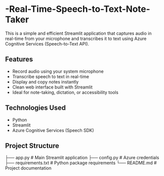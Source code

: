 # -Real-Time-Speech-to-Text-Note-Taker

This is a simple and efficient Streamlit application that captures audio in real-time from your microphone and transcribes it to text using Azure Cognitive Services (Speech-to-Text API).

## Features

- Record audio using your system microphone
- Transcribe speech to text in real-time
- Display and copy notes instantly
- Clean web interface built with Streamlit
- Ideal for note-taking, dictation, or accessibility tools

## Technologies Used

- Python
- Streamlit
- Azure Cognitive Services (Speech SDK)

## Project Structure
├── app.py # Main Streamlit application
├── config.py # Azure credentials
├── requirements.txt # Python package requirements
└── README.md # Project documentation
